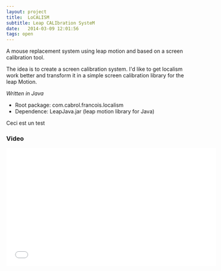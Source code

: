 ```yaml
---
layout: project
title:  LoCALISM
subtitle: Leap CALIbration SysteM
date:   2014-03-09 12:01:56
tags: open
--- 
```


A mouse replacement system using leap motion and based on a screen calibration tool.

The idea is to create a screen calibration system. I'd like to get localism work better and transform it in a simple screen calibration library for the leap Motion.

*Written in Java*

  * Root package: com.cabrol.francois.localism
  * Dependence: LeapJava.jar (leap motion library for Java)

Ceci est un test

### Video

<iframe width="560" height="315" src="//www.youtube.com/embed/I8H_7YcH2jQ" frameborder="0" allowfullscreen></iframe>


